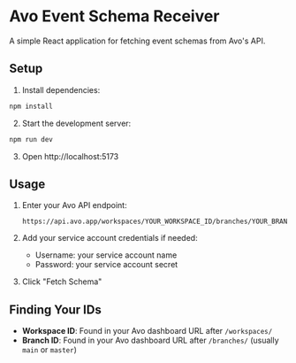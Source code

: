 # Avo Event Schema Receiver

A simple React application for fetching event schemas from Avo's API.

## Setup

1. Install dependencies:
```bash
npm install
```

2. Start the development server:
```bash
npm run dev
```

3. Open http://localhost:5173

## Usage

1. Enter your Avo API endpoint:
   ```
   https://api.avo.app/workspaces/YOUR_WORKSPACE_ID/branches/YOUR_BRANCH_ID/export/v1
   ```

2. Add your service account credentials if needed:
   - Username: your service account name
   - Password: your service account secret

3. Click "Fetch Schema"

## Finding Your IDs

- **Workspace ID**: Found in your Avo dashboard URL after `/workspaces/`
- **Branch ID**: Found in your Avo dashboard URL after `/branches/` (usually `main` or `master`)